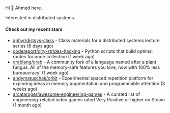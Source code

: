 Hi 👋 Ahmed here.

Interested in distributed systems.

#### Check out my recent stars

- [aphyr/distsys-class](https://github.com/aphyr/distsys-class) - Class materials for a distributed systems lecture series (6 days ago)
- [codereport/city-strides-hacking](https://github.com/codereport/city-strides-hacking) - Python scripts that build optimal routes for node collection (1 week ago)
- [crablang/crab](https://github.com/crablang/crab) - A community fork of a language named after a plant fungus. All of the memory-safe features you love, now with 100% less bureaucracy!  (1 week ago)
- [andymatuschak/orbit](https://github.com/andymatuschak/orbit) - Experimental spaced repetition platform for exploring ideas in memory augmentation and programmable attention (3 weeks ago)
- [arcataroger/awesome-engineering-games](https://github.com/arcataroger/awesome-engineering-games) - A curated list of engineering-related video games rated Very Positive or higher on Steam (1 month ago)

